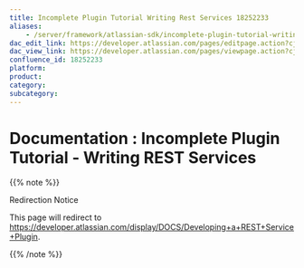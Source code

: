 ```yaml
---
title: Incomplete Plugin Tutorial Writing Rest Services 18252233
aliases:
    - /server/framework/atlassian-sdk/incomplete-plugin-tutorial-writing-rest-services-18252233.html
dac_edit_link: https://developer.atlassian.com/pages/editpage.action?cjm=wozere&pageId=18252233
dac_view_link: https://developer.atlassian.com/pages/viewpage.action?cjm=wozere&pageId=18252233
confluence_id: 18252233
platform:
product:
category:
subcategory:
---
```

# Documentation : Incomplete Plugin Tutorial - Writing REST Services

{{% note %}}

Redirection Notice

This page will redirect to <https://developer.atlassian.com/display/DOCS/Developing+a+REST+Service+Plugin>.

{{% /note %}}

 


























